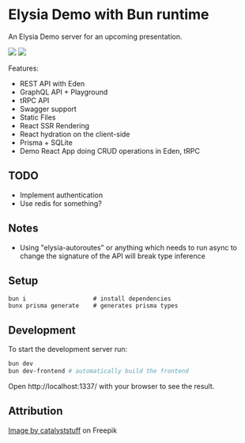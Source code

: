 # Elysia Demo with Bun runtime

An Elysia Demo server for an upcoming presentation.

<img src="https://i.imgur.com/kYRrkxm.jpeg" />

<img src="https://i.imgur.com/NfBOdlb.png" />

Features:
 - REST API with Eden
 - GraphQL API + Playground
 - tRPC API
 - Swagger support
 - Static Files
 - React SSR Rendering
 - React hydration on the client-side
 - Prisma + SQLite
 - Demo React App doing CRUD operations in Eden, tRPC

## TODO

 - Implement authentication
 - Use redis for something?

## Notes

 - Using "elysia-autoroutes" or anything which needs to run async to change the signature of the API will break type inference

## Setup

```
bun i                   # install dependencies
bunx prisma generate    # generates prisma types
```

## Development

To start the development server run:
```bash
bun dev
bun dev-frontend # automatically build the frontend
```

Open http://localhost:1337/ with your browser to see the result.

## Attribution

<a href="https://www.freepik.com/free-vector/cute-lion-super-hero-cartoon-vector-icon-illustration-animal-holiday-icon-concept-isolated-flat_60172319.htm#query=lion&position=32&from_view=search&track=sph">Image by catalyststuff</a> on Freepik
